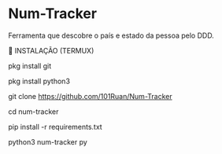 # Num-Tracker
Ferramenta que descobre o país e estado da pessoa pelo DDD.

🔽 INSTALAÇÃO (TERMUX)

pkg install git

pkg install python3

git clone https://github.com/101Ruan/Num-Tracker

cd num-tracker

pip install -r requirements.txt

python3 num-tracker py
